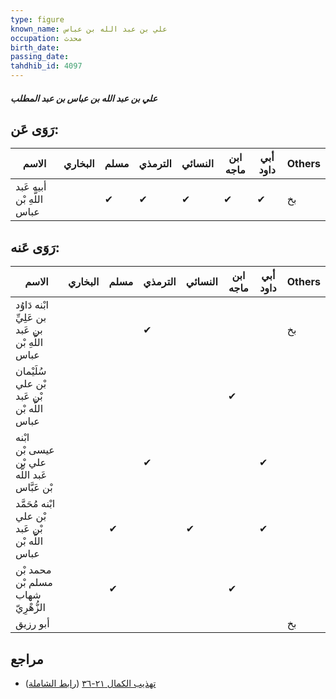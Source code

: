 ```yaml
---
type: figure
known_name: علي بن عبد الله بن عباس
occupation: محدث
birth_date:
passing_date:
tahdhib_id: 4097
---
```

##### علي بن عبد الله بن عباس بن عبد المطلب

## رَوَى عَن:
| الاسم                      | البخاري | مسلم | الترمذي | النسائي | ابن ماجه | أبي داود | Others |
| -------------------------- | ------- | ---- | ------- | ------- | -------- | -------- | ------ |
| أبيه عَبد اللَّهِ بْن عباس |         | ✔    | ✔       | ✔       | ✔        | ✔        | بخ     |
## رَوَى عَنه:
| الاسم                                            | البخاري | مسلم | الترمذي | النسائي | ابن ماجه | أبي داود | Others |
| ------------------------------------------------ | ------- | ---- | ------- | ------- | -------- | -------- | ------ |
| ابْنه دَاوُد بن عَلِيِّ بن عَبد اللَّهِ بْن عباس |         |      | ✔       |         |          |          | بخ     |
| سُلَيْمان بْن علي بْن عَبد اللَّه بْن عباس       |         |      |         |         | ✔        |          |        |
| ابْنه عيسى بْن علي بْن عَبد اللَّه بْن عَبَّاس   |         |      | ✔       |         |          | ✔        |        |
| ابْنه مُحَمَّد بْن علي بْن عَبد اللَّه بْن عباس  |         | ✔    |         | ✔       |          | ✔        |        |
| محمد بْن مسلم بْن شهاب الزُّهْرِيّ               |         | ✔    |         |         | ✔        |          |        |
| أبو رزيق                                         |         |      |         |         |          |          | بخ     |
## مراجع
- [تهذيب الكمال ٢١-٣٦](obsidian://open?vault=Tahdhib-al-Kamal&file=Figures/٤٠٩٧-علي%20بن%20عبد%20الله%20بن%20عباس%20بن%20عبد%20المطلب) ([رابط الشاملة](https://shamela.ws/book/3722/10683))
